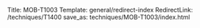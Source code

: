 Title: MOB-T1003
Template: general/redirect-index
RedirectLink: /techniques/T1400
save_as: techniques/MOB-T1003/index.html